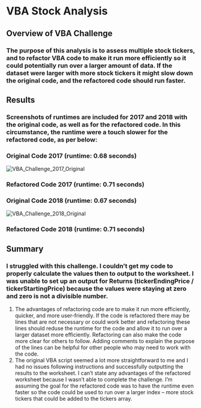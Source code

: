 # VBA Stock Analysis

## Overview of VBA Challenge

### The purpose of this analysis is to assess multiple stock tickers, and to refactor VBA code to make it run more efficiently so it could potentially run over a larger amount of data. If the dataset were larger with more stock tickers it might slow down the original code, and the refactored code should run faster.

## Results

### Screenshots of runtimes are included for 2017 and 2018 with the original code, as well as for the refactored code. In this circumstance, the runtime were a touch slower for the refactored code, as per below:
### **Original Code 2017 (runtime: 0.68 seconds)**
![VBA_Challenge_2017_Original](https://user-images.githubusercontent.com/74624855/125227183-66aa1780-e2a0-11eb-9e43-d4a6bc311fb9.png)
### **Refactored Code 2017 (runtime: 0.71 seconds)**

### **Original Code 2018 (runtime: 0.67 seconds)**
![VBA_Challenge_2018_Original](https://user-images.githubusercontent.com/74624855/125227189-690c7180-e2a0-11eb-9d7b-5c7b656c80a8.png)
### **Refactored Code 2018 (runtime: 0.71 seconds)**

## Summary

### I struggled with this challenge. I couldn’t get my code to properly calculate the values then to output to the worksheet. I was unable to set up an output for Returns (tickerEndingPrice / tickerStartingPrice) because the values were staying at zero and zero is not a divisible number.
1. The advantages of refactoring code are to make it run more efficiently, quicker, and more user-friendly. If the code is refactored there may be lines that are not necessary or could work better and refactoring these lines should reduse the runtime for the code and allow it to run over a larger dataset  more efficiently. 
Refactoring can also make the code more clear for others to follow. Adding comments to explain the purpose of the lines can be helpful for other people who may need to work with the code.
2. The original VBA script seemed a lot more straightforward to me and I had no issues following instructions and successfully outputting the results to the worksheet. I can’t state any advantages of the refactored worksheet because I wasn’t able to complete the challenge. I’m assuming the goal for the refactored code was to have the runtime even faster so the code could be used to run over a larger index – more stock tickers that could be added to the tickers array.



